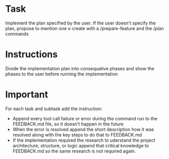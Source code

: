 # Task
Implement the plan specified by the user. 
If the user doesn't specify the plan, propose to mention one o create with a /prepare-feature and the /plan commands

# Instructions
Divide the implementation plan into consequative
phases and show the phases to the user before running the implementation

# Important
For each task and subtask add the instruction:
- Append every tool call failure or error during the command run to the FEEDBACK.md file, so it doesn't happen in the future
- When the error is resolved append the short description how it was resolved along with the key steps to do that to FEEDBACK.md
- If the implementation required the research to uderstand the project architecture, structure, or logic append that critical knowledge to FEEDBACK.md so the same research is not required again.